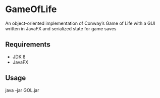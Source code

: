 # GameOfLife

An object-oriented implementation of Conway’s Game of Life with a GUI written in JavaFX and serialized state for game saves

## Requirements
* JDK 8
* JavaFX

## Usage
java -jar GOL.jar
